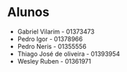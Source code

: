 # Alunos

* Gabriel Vilarim - 01373473
* Pedro Igor - 01378966
* Pedro Neris - 01355556
* Thiago José de oliveira - 01393954
* Wesley Ruben - 01361971

